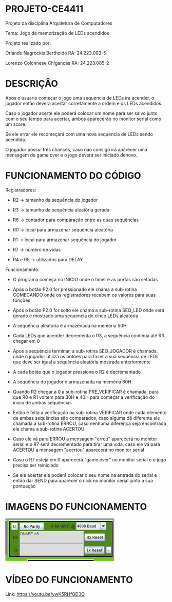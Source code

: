 # PROJETO-CE4411
Projeto da disciplina Arquitetura de Computadores

Tema: Jogo de memorização de LEDs acendidos

Projeto realizado por:

Orlando Nagrockis Bertholdo RA: 24.223.003-5

Lorenzo Colonnese Chigancas RA: 24.223.085-2


# DESCRIÇÂO

Apos o usuario começar o jogo uma sequencia de LEDs ira acender, o jogador então devera acertar corretamente a ordem e os LEDs acendidos. 

Caso o jogador acerte ele poderá colocar um nome para ser salvo junto com o seu tempo para acertar, ambos aparecerão no monitor serial como um score. 

Se ele errar ele recomeçará com uma nova sequencia de LEDs sendo acendida.

O jogador possui três chances, caso não consigo irá aparecer uma mensagem de game over e o jogo deverá ser iniciado denovo.

# FUNCIONAMENTO DO CÓDIGO

Registradores:

- R2 -> tamanho da sequência do jogador

- R3 -> tamanho da sequência aleatória gerada

- R6 -> contador para comparação entre as duas sequências

- R0 -> local para armazenar sequência aleatória

- R1 -> local para armazenar sequência do jogador

- R7 -> número de vidas

- R4 e R5 -> utilizados para DELAY

Funcionamento:

- O programa começa no INICIO onde o timer e as portas são setadas
  
- Após o botão P2.0 for pressionado ele chama a sub-rotina COMECANDO onde os registradores recebem os valores para suas funções
  
- Após o botão P2.0 for solto ele chama a sub-rotina SEQ_LED onde será gerado e mostrado uma sequencia de cinco LEDs aleatória

- A sequência aleatória é armazenada na memória 50H

- Cada LEDs que acender decrementa o R3, a sequência continua até R3 chegar em 0

- Apos a sequência terminar, a sub-rotina SEQ_JOGADOR é chamada, onde o jogador utiliza os botões para fazer a sua sequência de LEDs que deve ser igual a sequência aleatória mostrada anteriormente

- A cada botão que o jogador pressiona o R2 é decrementado

- A sequência do jogador é armazenada na memória 60H

- Quando R2 chegar a 0 a sub-rotina PRE_VERIFICAR é chamada, para que R0 e R1 voltem para 30H e 40H para começar a verificação do inicio de ambas sequências

- Então é feita a verificação na sub-rotina VERIFICAR onde cada elemento de ambas sequências são comparados, caso alguma dê diferente ele chamada a sub-rotina ERROU, caso nenhuma diferença seja encontrada ele chama a sub-rotina ACERTOU

- Caso ele vá para ERROU a mensagem "errou" aparecerá no monitor serial e o R7 será decrementado para tirar uma vida, caso ele vá para ACERTOU a mensagem "acertou" aparecerá no monitor serial

- Caso o R7 esteja em 0 aparecerá "game over" no monitor serial e o jogo precisa ser reiniciado

- Se ele acertar ele poderá colocar o seu nome na entrada do serial e então dar SEND para aparecer o nick no monitor serial junto a sua pontuação

# IMAGENS DO FUNCIONAMENTO

![Score](score.png)

# VÍDEO DO FUNCIONAMENTO

Link: https://youtu.be/ywK5RHfGD3Q

